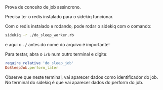 Prova de conceito de job assincrono.

Precisa ter o redis instalado para o sidekiq funcionar.

Com o redis instalado e rodando, pode rodar o sidekiq com o comando:

```sh
sidekiq -r ./do_sleep_worker.rb
```
e aqui o `./` antes do nome do arquivo é importante!
<!-- incluir screenshot comparando o que acontece quando não tem esse `./` -->

Para testar, abra o `irb` num outro terminal e digite:

```ruby
require_relative 'do_sleep_job'
DoSleepJob.perform_later
```

Observe que neste terminal, vai aparecer dados como identificador do job.
No terminal do sidekiq é que vai aparecer dados do perform do job.

